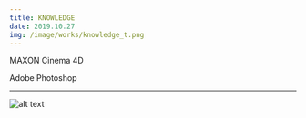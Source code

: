 ```yaml
---
title: KNOWLEDGE
date: 2019.10.27
img: /image/works/knowledge_t.png
---
```


MAXON Cinema 4D

Adobe Photoshop

<hr>

![alt text](https://lh3.google.com/u/0/d/1kdq4E43nLGxDxibganOQ_6RJ7JbImv1-)

